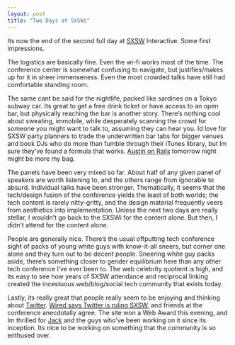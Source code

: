 ```yaml
---
layout: post
title: "Two Days at SXSWi"
---
```





Its now the end of the second full day at [SXSW](http://www.sxsw.com/) Interactive. Some first impressions.

The logistics are basically fine. Even the wi-fi works most of the time. The conference center is somewhat confusing to navigate, but justifies/makes up for it in sheer immenseness. Even the most crowded talks have still had comfortable standing room.

The same cant be said for the nightlife, packed like sardines on a Tokyo subway car. Its great to get a free drink ticket or have access to an open bar, but physically reaching the bar is another story. There’s nothing cool about sweating, immobile, while desperately scanning the crowd for someone you might want to talk to, assuming they can hear you. Id love for SXSW party planners to trade the underwritten bar tabs for bigger venues and book DJs who do more than fumble through their iTunes library, but Im sure they’ve found a formula that works. [Austin on Rails](http://upcoming.org/event/151373/) tomorrow night might be more my bag.

The panels have been very mixed so far. About half of any given panel of speakers are worth listening to, and the others range from ignorable to absurd. Individual talks have been stronger. Thematically, it seems that the tech/design fusion of the conference yields the least of both worlds; the tech content is rarely nitty-gritty, and the design material frequently veers from aesthetics into implementation. Unless the next two days are really stellar, I wouldn’t go back to the SXSWi for the content alone. But then, I didn’t attend for the content alone.

People are generally nice. There’s the usual offputting tech conference sight of packs of young white guys with know-it-all sneers, but corner one alone and they turn out to be decent people. Sneering white guy packs aside, there’s something closer to gender equilibrium here than any other tech conference I’ve ever been to. The web celebrity quotient is high, and its easy to see how years of SXSW attendance and reciprocal linking created the incestuous web/blog/social tech community that exists today.

Lastly, its really great that people really seem to be enjoying and thinking about [Twitter](http://www.twitter.com/). [Wired says Twitter is ruling SXSW](http://blog.wired.com/monkeybites/2007/03/twitter_is_ruli.html), and friends at the conference anecdotally agree. The site won a Web Award this evening, and Im thrilled for [Jack](http://twitter.com/jack) and the guys who’ve been working on it since its inception. Its nice to be working on something that the community is so enthused over.
